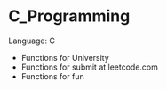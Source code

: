 # C_Programming

Language: C

- Functions for University
- Functions for submit at leetcode.com
- Functions for fun

